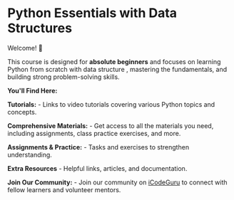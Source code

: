 # Python Essentials with Data Structures

Welcome! 👋 

This course is designed for **absolute beginners** and focuses on learning Python from scratch with data structure , mastering the fundamentals, and building strong problem-solving skills.  

**You'll Find Here:**

**Tutorials:** - Links to video tutorials covering various Python topics and concepts.

**Comprehensive Materials:** - Get access to all the materials you need, including assignments, class practice exercises, and more.

**Assignments & Practice:** -  Tasks and exercises to strengthen understanding.

**Extra Resources** - Helpful links, articles, and documentation.

**Join Our Community:** - Join our community on [iCodeGuru](www.icode.guru/join) to connect with fellow learners and volunteer mentors.